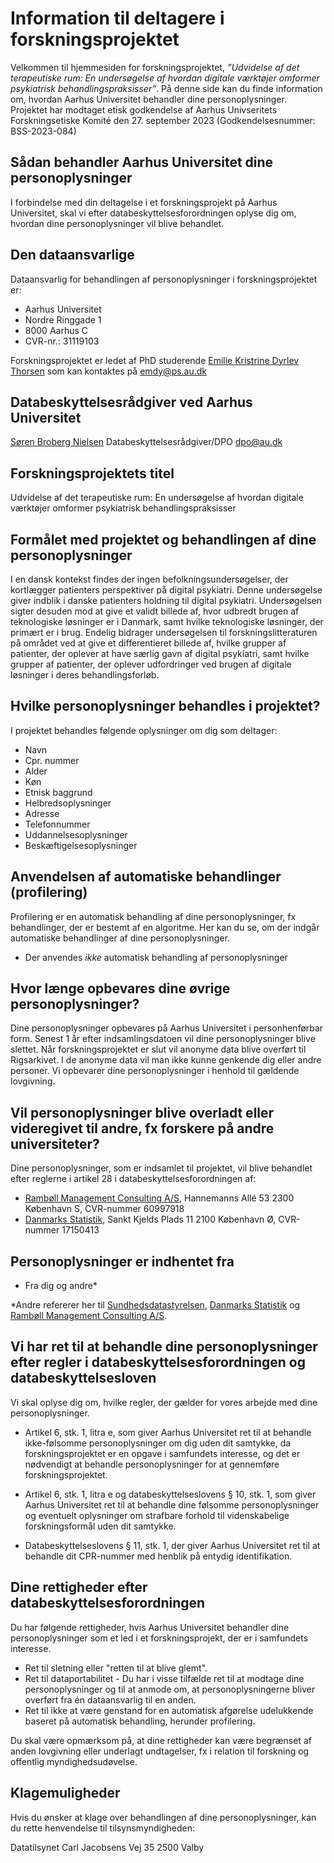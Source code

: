 # Information til deltagere i forskningsprojektet
Velkommen til hjemmesiden for forskningsprojektet, *”Udvidelse af det terapeutiske rum: En undersøgelse af hvordan digitale værktøjer omformer psykiatrisk behandlingspraksisser”*. På denne side kan du finde information om, hvordan Aarhus Universitet behandler dine personoplysninger. Projektet har modtaget etisk godkendelse af Aarhus Univseritets Forskningsetiske Komité den 27. september 2023 (Godkendelsesnummer: BSS-2023-084)

## Sådan behandler Aarhus Universitet dine personoplysninger
I forbindelse med din deltagelse i et forskningsprojekt på Aarhus Universitet, skal vi efter databeskyttelsesforordningen oplyse dig om, hvordan dine personoplysninger vil blive behandlet. 

## Den dataansvarlige
Dataansvarlig for behandlingen af personoplysninger i forskningsprojektet er:

+ Aarhus Universitet
+ Nordre Ringgade 1
+ 8000 Aarhus C
+ CVR-nr.: 31119103

Forskningsprojektet er ledet af PhD studerende [Emilie Kristrine Dyrlev Thorsen][aujr] som kan kontaktes på emdy@ps.au.dk

## Databeskyttelsesrådgiver ved Aarhus Universitet
[Søren Broberg Nielsen][auSBN] 
Databeskyttelsesrådgiver/DPO
dpo@au.dk 

## Forskningsprojektets titel
Udvidelse af det terapeutiske rum: En undersøgelse af hvordan digitale værktøjer omformer psykiatrisk behandlingspraksisser

## Formålet med projektet og behandlingen af dine personoplysninger
I en dansk kontekst findes der ingen befolkningsundersøgelser, der kortlægger patienters perspektiver på digital psykiatri. Denne undersøgelse giver indblik i danske patienters holdning til digital psykiatri. Undersøgelsen sigter desuden mod at give et validt billede af, hvor udbredt brugen af teknologiske løsninger er i Danmark, samt hvilke teknologiske løsninger, der primært er i brug. Endelig bidrager undersøgelsen til forskningslitteraturen på området ved at give et differentieret billede af, hvilke grupper af patienter, der oplever at have særlig gavn af digital psykiatri, samt hvilke grupper af patienter, der oplever udfordringer ved brugen af digitale løsninger i deres behandlingsforløb.

## Hvilke personoplysninger behandles i projektet?
I projektet behandles følgende oplysninger om dig som deltager:

+ Navn
+ Cpr. nummer
+ Alder
+ Køn
+ Etnisk baggrund
+ Helbredsoplysninger
+ Adresse
+ Telefonnummer
+ Uddannelsesoplysninger
+ Beskæftigelsesoplysninger

## Anvendelsen af automatiske behandlinger (profilering)
Profilering er en automatisk behandling af dine personoplysninger, fx behandlinger, der er bestemt af en algoritme. Her kan du se, om der indgår automatiske behandlinger af dine personoplysninger.

+ Der anvendes *ikke* automatisk behandling af personoplysninger

## Hvor længe opbevares dine øvrige personoplysninger?
Dine personoplysninger opbevares på Aarhus Universitet i personhenførbar form. Senest 1 år efter indsamlingsdatoen vil dine personoplysninger blive slettet. Når forskningsprojektet er slut vil anonyme data blive overført til Rigsarkivet. I de anonyme data vil man ikke kunne genkende dig eller andre personer. Vi opbevarer dine personoplysninger i henhold til gældende lovgivning.

## Vil personoplysninger blive overladt eller videregivet til andre, fx forskere på andre universiteter?

Dine personoplysninger, som er indsamlet til projektet, vil blive behandlet efter reglerne i artikel 28 i databeskyttelsesforordningen af:
+ [Rambøll Management Consulting A/S][auRMC], Hannemanns Allé 53 2300 København S, CVR-nummer 60997918
+ [Danmarks Statistik][auDS], Sankt Kjelds Plads 11 2100 København Ø, CVR-nummer 17150413

## Personoplysninger er indhentet fra

+ Fra dig og andre* 

*Andre refererer her til [Sundhedsdatastyrelsen][auSDS], [Danmarks Statistik][auDS] og [Rambøll Management Consulting A/S][auRMC].  

## Vi har ret til at behandle dine personoplysninger efter regler i databeskyttelsesforordningen og databeskyttelsesloven

Vi skal oplyse dig om, hvilke regler, der gælder for vores arbejde med dine personoplysninger.

+ Artikel 6, stk. 1, litra e, som giver Aarhus Universitet ret til at behandle ikke-følsomme personoplysninger om dig uden dit samtykke, da forskningsprojektet er en opgave i samfundets interesse, og det er nødvendigt at behandle personoplysninger for at gennemføre forskningsprojektet.

+ Artikel 6, stk. 1, litra e og databeskyttelseslovens § 10, stk. 1, som giver Aarhus Universitet ret til at behandle dine følsomme personoplysninger og eventuelt oplysninger om strafbare forhold til videnskabelige forskningsformål uden dit samtykke.

+ Databeskyttelseslovens § 11, stk. 1, der giver Aarhus Universitet ret til at behandle dit CPR-nummer med henblik på entydig identifikation.

## Dine rettigheder efter databeskyttelsesforordningen
Du har følgende rettigheder, hvis Aarhus Universitet behandler dine personoplysninger som et led i et forskningsprojekt, der er i samfundets interesse. 

+ Ret til sletning eller "retten til at blive glemt".
+ Ret til dataportabilitet - Du har i visse tilfælde ret til at modtage dine personoplysninger og til at anmode om, at personoplysningerne bliver overført fra én dataansvarlig til en anden.
+ Ret til ikke at være genstand for en automatisk afgørelse udelukkende baseret på automatisk behandling, herunder profilering.

Du skal være opmærksom på, at dine rettigheder kan være begrænset af anden lovgivning eller underlagt undtagelser, fx i relation til forskning og offentlig myndighedsudøvelse.

## Klagemuligheder
Hvis du ønsker at klage over behandlingen af dine personoplysninger, kan du rette henvendelse til tilsynsmyndigheden:

Datatilsynet
Carl Jacobsens Vej 35
2500 Valby

[auSDS]: https://sundhedsdatastyrelsen.dk/da/registre-og-services/om-de-nationale-sundhedsregistre/sygdomme-laegemidler-og-behandlinger/landspatientregisteret
[auDS]: https://www.dst.dk/da/
[auRMC]: https://rambollxact.dk/datahaandtering
[aujr]: https://pure.au.dk/portal/da/emdy@ps.au.dk
[auSBN]: https://pure.au.dk/portal/da/persons/soeren-broberg-nielsen(ca3e5b77-0a5e-4030-a42a-671d4988af42).html
